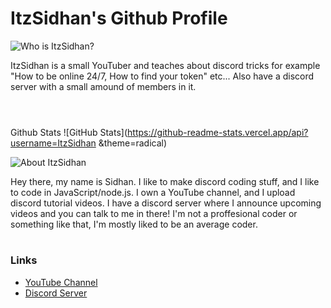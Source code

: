 # ItzSidhan's Github Profile
![Who is ItzSidhan?](https://cdn.discordapp.com/attachments/876123913912979456/899947452956831744/unknown.png)

ItzSidhan is a small YouTuber and teaches about discord tricks for example "How to be online 24/7, How to find your token" etc... Also have a discord server with a small amound of members in it.
<br> <br>

#

Github Stats
![GitHub Stats](https://github-readme-stats.vercel.app/api?username=ItzSidhan &theme=radical)


![About ItzSidhan](https://cdn.discordapp.com/attachments/876123913912979456/899949034314297365/unknown.png)

Hey there, my name is Sidhan. I like to make discord coding stuff, and I like to code in JavaScript/node.js. I own a YouTube channel, and I upload discord tutorial videos. I have a discord server where I announce upcoming videos and you can talk to me in there! I'm not a proffesional coder or something like that, I'm mostly liked to be an average coder.

#

### Links
- [YouTube Channel](https://bit.ly/ItzSidhanYT)
- [Discord Server](https://discord.gg/E3EHvPeZjt)
